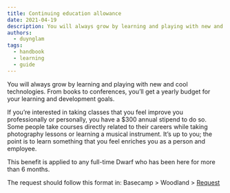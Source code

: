 ```yaml
---
title: Continuing education allowance
date: 2021-04-19
description: You will always grow by learning and playing with new and cool technologies. From books to conferences, you’ll get a yearly budget for your learning and development goals.
authors:
  - duynglam
tags:
  - handbook
  - learning
  - guide
---
```


You will always grow by learning and playing with new and cool technologies. From books to conferences, you’ll get a yearly budget for your learning and development goals.

If you’re interested in taking classes that you feel improve you professionally or personally, you have a $300 annual stipend to do so. Some people take courses directly related to their careers while taking photography lessons or learning a musical instrument. It’s up to you; the point is to learn something that you feel enriches you as a person and employee.

This benefit is applied to any full-time Dwarf who has been here for more than 6 months.

The request should follow this format in: Basecamp > Woodland > [Request](https://3.basecamp.com/4108948/buckets/9403032/todolists/1557155199)
